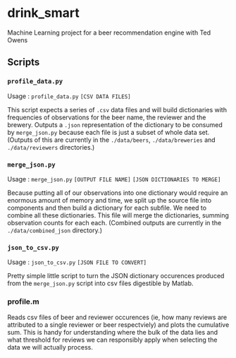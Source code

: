 # drink_smart
Machine Learning project for a beer recommendation engine with Ted Owens

## Scripts

### `profile_data.py`
Usage : `profile_data.py` `[CSV DATA FILES]`

This script expects a series of `.csv` data files and will build dictionaries with frequencies of observations for the beer name, the reviewer and the brewery. Outputs a `.json` representation of the dictionary to be consumed by `merge_json.py` because each file is just a subset of whole data set. (Outputs of this are currently in the `./data/beers`, `./data/breweries` and `./data/reviewers` directories.)

### `merge_json.py`
Usage : `merge_json.py` `[OUTPUT FILE NAME]` `[JSON DICTIONARIES TO MERGE]`

Because putting all of our observations into one dictionary would require an enormous amount of memory and time, we split up the source file into components and then build a dictionary for each subfile. We need to combine all these dictionaries. This file will merge the dictionaries, summing observation counts for each each. (Combined outputs are currently in the `./data/combined_json` directory.)

### `json_to_csv.py`
Usage : `json_to_csv.py` `[JSON FILE TO CONVERT]`

Pretty simple little script to turn the JSON dictionary occurences produced from the `merge_json.py` script into csv files digestible by Matlab.

### profile.m

Reads csv files of beer and reviewer occurences (ie, how many reviews are attributed to a single reviewer or beer respectviely) and plots the cumulative sum. This is handy for understanding where the bulk of the data lies and what threshold for reviews we can responsibly apply when selecting the data we will actually process.
